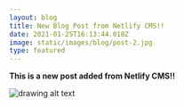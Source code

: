 ```yaml
---
layout: blog
title: New Blog Post from Netlify CMS!!
date: 2021-01-25T16:13:44.018Z
image: static/images/blog/post-2.jpg
type: featured
---
```

**This is a new post added from Netlify CMS!!**

![drawing alt text](https://docs.google.com/drawings/d/12345/export/png)